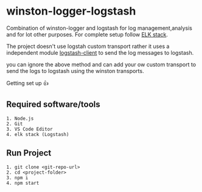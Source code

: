 # winston-logger-logstash
Combination of winston-logger and logstash for log management,analysis and for lot other purposes. For complete setup follow [ELK stack](https://www.elastic.co/what-is/elk-stack).

The project doesn't use logstah custom transport rather it uses a independent module [logstash-client](https://www.npmjs.com/package/logstash-client) to send the log messages to logstash.

you can ignore the above method and can add your ow custom transport to send the logs to logstash using the winston transports.

Getting set up :+1:
## Required software/tools
```
1. Node.js
2. Git
3. VS Code Editor
4. elk stack (Logstash)
```

## Run Project
```
1. git clone <git-repo-url>
2. cd <project-folder>
3. npm i
4. npm start
```
